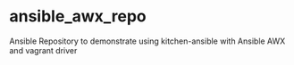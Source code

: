# ansible_awx_repo
Ansible Repository to demonstrate using kitchen-ansible with Ansible AWX and vagrant driver
